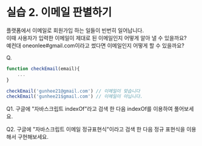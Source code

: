 # 실습 2. 이메일 판별하기

플랫폼에서 이메일로 회원가입 하는 일들이 빈번히 일어납니다.<br>
이때 사용자가 입력한 이메일이 제대로 된 이메일인지 어떻게 알아 낼 수 있을까요? <br>
예컨대 oneonlee#gmail.com이라고 썼다면 이메일인지 어떻게 할 수 있을까요?<br>

Q. 

```js
function checkEmail(email){
	...
}

checkEmail('gunhee21@gmail.com') // 이메일이 맞습니다
checkEmail('gunhee21$gmail.com') // 이메일이 아닙니다.
```

Q1. 구글에 "자바스크립트 indexOf"라고 검색 한 다음 indexOf를 이용하여 풀어보세요.

Q2. 구글에 "자바스크립트 이메일 정규표현식"이라고 검색 한 다음 정규 표현식을 이용해서 구현해보세요.
